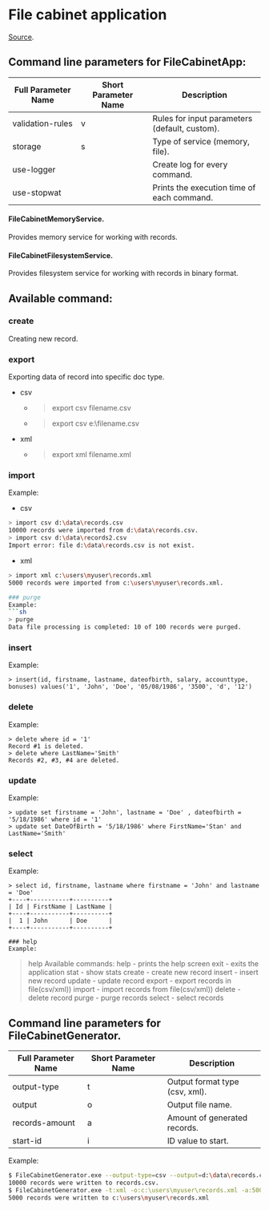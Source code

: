 # File cabinet application
[Source](https://github.com/epam-dotnet-lab/file-cabinet-task).
## Command line parameters for FileCabinetApp:

| Full Parameter Name | Short Parameter Name | Description                                   |
|---------------------|----------------------|-----------------------------------------------|
| validation-rules    | v                    | Rules for input parameters (default, custom). |
| storage             | s                    | Type of service (memory, file).               |
| use-logger          |                      | Create log for every command.                 |
| use-stopwat         |                      | Prints the execution time of each command.    |

#### FileCabinetMemoryService.
Provides memory service for working with records.
#### FileCabinetFilesystemService.
Provides filesystem service for working with records in binary format.
## Available command:
### create
Creating new record. 
### export
Exporting data of record into specific doc type. 
- csv 
  - > export csv filename.csv
  - > export csv e:\filename.csv
- xml 
  - > export xml filename.xml

### import 
Example:
- csv
```sh
> import csv d:\data\records.csv
10000 records were imported from d:\data\records.csv.
> import csv d:\data\records2.csv
Import error: file d:\data\records.csv is not exist.
```
- xml
```sh
> import xml c:\users\myuser\records.xml
5000 records were imported from c:\users\myuser\records.xml.

### purge
Example:
```sh
> purge
Data file processing is completed: 10 of 100 records were purged.
```

### insert 
Example:
```
> insert(id, firstname, lastname, dateofbirth, salary, accounttype, bonuses) values('1', 'John', 'Doe', '05/08/1986', '3500', 'd', '12')
```
### delete
Example:
```
> delete where id = '1'
Record #1 is deleted.
> delete where LastName='Smith'
Records #2, #3, #4 are deleted. 
```
### update
Example:
```
> update set firstname = 'John', lastname = 'Doe' , dateofbirth = '5/18/1986' where id = '1'
> update set DateOfBirth = '5/18/1986' where FirstName='Stan' and LastName='Smith'
```

### select 
Example:
```
> select id, firstname, lastname where firstname = 'John' and lastname = 'Doe'
+----+-----------+----------+
| Id | FirstName | LastName |
+----+-----------+----------+
|  1 | John      | Doe      |
+----+-----------+----------+

### help
Example:
```

> help
Available commands:
        help    - prints the help screen
        exit    - exits the application
        stat    - show stats
        create  - create new record
        insert  - insert new record
        update  - update record
        export  - export records in file(csv/xml))
        import  - import records from file(csv/xml))
        delete  - delete record
        purge   - purge records
        select  - select records

## Command line parameters for FileCabinetGenerator.
| Full Parameter Name | Short Parameter Name | Description                    |
|---------------------|----------------------|--------------------------------|
| output-type         | t                    | Output format type (csv, xml). |
| output              | o                    | Output file name.              |
| records-amount      | a                    | Amount of generated records.   |
| start-id            | i                    | ID value to start.             |

Example:
```sh
$ FileCabinetGenerator.exe --output-type=csv --output=d:\data\records.csv --records-amount=10000 --start-id=30
10000 records were written to records.csv.
$ FileCabinetGenerator.exe -t:xml -o:c:\users\myuser\records.xml -a:5000 -i:45
5000 records were written to c:\users\myuser\records.xml
```

